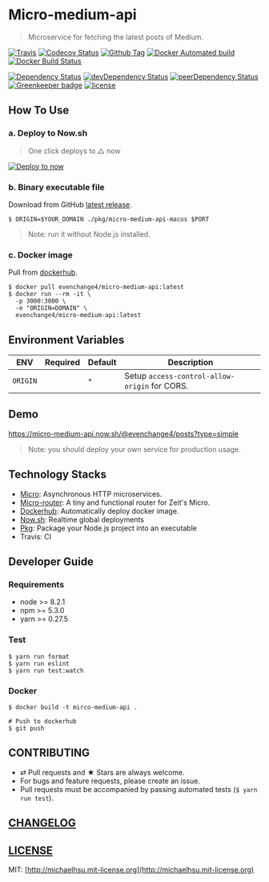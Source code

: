 # Micro-medium-api
> Microservice for fetching the latest posts of Medium.

[![Travis][travis-badge]][travis]
[![Codecov Status][codecov-badge]][codecov]
[![Github Tag][githubTag-badge]][githubTag]
[![Docker Automated build][dockerhub-auto-badge]][dockerhub]
[![Docker Build Status][dockerhub-badge]][dockerhub]

[![Dependency Status][dependency-badge]][dependency]
[![devDependency Status][devDependency-badge]][devDependency]
[![peerDependency Status][peerDependency-badge]][peerDependency]
[![Greenkeeper badge][greenkeeper-badge]][greenkeeper]
[![license][license-badge]][license]

## How To Use

### a. Deploy to Now.sh

> One click deploys to △ now

[![Deploy to now](https://deploy.now.sh/static/button.svg)](https://deploy.now.sh/?repo=https://github.com/evenchange4/micro-medium-api&env=ORIGIN)

### b. Binary executable file

Download from GitHub [latest release](https://github.com/evenchange4/micro-medium-api/releases/latest).

```
$ ORIGIN=$YOUR_DOMAIN ./pkg/micro-medium-api-macos $PORT
```

> Note: run it without Node.js installed.

### c. Docker image

Pull from [dockerhub][dockerhub].

```
$ docker pull evenchange4/micro-medium-api:latest
$ docker run --rm -it \
  -p 3000:3000 \
  -e "ORIGIN=DOMAIN" \
  evenchange4/micro-medium-api:latest
```

## Environment Variables

| **ENV**   | **Required**  | **Default**  | **Description** |
| --------- | --------- | --------- | --------- |
| `ORIGIN`  |  | `*` | Setup `access-control-allow-origin` for CORS. |

## Demo

https://micro-medium-api.now.sh/@evenchange4/posts?type=simple

> Note: you should deploy your own service for production usage.

## Technology Stacks

- [Micro](https://github.com/zeit/micro): Asynchronous HTTP microservices.
- [Micro-router](https://github.com/pedronauck/micro-router): A tiny and functional router for Zeit's Micro.
- [Dockerhub][dockerhub]: Automatically deploy docker image.
- [Now.sh](https://zeit.co/now): Realtime global deployments
- [Pkg](https://github.com/zeit/pkg): Package your Node.js project into an executable
- Travis: CI

## Developer Guide

### Requirements

-   node >= 8.2.1
-   npm >= 5.3.0
-   yarn >= 0.27.5

### Test

```
$ yarn run format
$ yarn run eslint
$ yarn run test:watch
```

### Docker

```
$ docker build -t mirco-medium-api .

# Push to dockerhub
$ git push
```

## CONTRIBUTING

*   ⇄ Pull requests and ★ Stars are always welcome.
*   For bugs and feature requests, please create an issue.
*   Pull requests must be accompanied by passing automated tests (`$ yarn run test`).

## [CHANGELOG](CHANGELOG.md)

## [LICENSE](LICENSE)

MIT: [http://michaelhsu.mit-license.org](http://michaelhsu.mit-license.org)

[travis-badge]: https://img.shields.io/travis/evenchange4/micro-medium-api/master.svg?style=flat-square
[travis]: https://travis-ci.org/evenchange4/micro-medium-api
[codecov-badge]: https://img.shields.io/codecov/c/github/evenchange4/micro-medium-api.svg?style=flat-square
[codecov]: https://codecov.io/github/evenchange4/micro-medium-api?branch=master
[dependency-badge]: https://david-dm.org/evenchange4/micro-medium-api.svg?style=flat-square
[dependency]: https://david-dm.org/evenchange4/micro-medium-api
[devDependency-badge]: https://david-dm.org/evenchange4/micro-medium-api/dev-status.svg?style=flat-square
[devDependency]: https://david-dm.org/evenchange4/micro-medium-api#info=devDependencies
[peerDependency-badge]: https://david-dm.org/evenchange4/micro-medium-api/peer-status.svg?style=flat-square
[peerDependency]: https://david-dm.org/evenchange4/micro-medium-api#info=peerDependencies
[githubTag-badge]: https://img.shields.io/github/tag/evenchange4/micro-medium-api.svg?style=flat-square
[githubTag]: ./CHANGELOG.md
[license-badge]: https://img.shields.io/github/license/evenchange4/micro-medium-api.svg?style=flat-square
[license]: http://michaelhsu.mit-license.org/
[greenkeeper-badge]: https://badges.greenkeeper.io/evenchange4/micro-medium-api.svg
[greenkeeper]: https://greenkeeper.io/
[dockerhub-auto-badge]: https://img.shields.io/docker/automated/evenchange4/micro-medium-api.svg
[dockerhub-badge]: https://img.shields.io/docker/build/evenchange4/micro-medium-api.svg
[dockerhub]: https://hub.docker.com/r/evenchange4/micro-medium-api/
